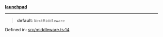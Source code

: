 [**launchpad**](index.md)

***

> **default**: `NextMiddleware`

Defined in: [src/middleware.ts:14](https://github.com/victorbratov/launchpad/blob/35b0965dd86b05a55a9206d809917613bd599c25/src/middleware.ts#L14)
